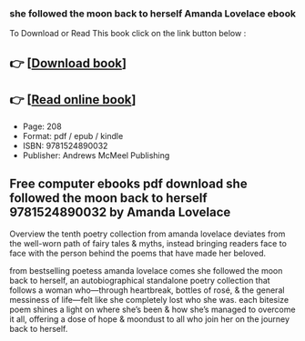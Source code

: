 ### she followed the moon back to herself Amanda Lovelace ebook

To Download or Read This book click on the link button below :

## 👉  [**[Download book](http://ebooksharez.info/download.php?group=book&from=github.com&id=720274&lnk=1065 "Download book")**]

## 👉  [**[Read online book](http://ebooksharez.info/download.php?group=book&from=github.com&id=720274&lnk=1065 "Read online book")**]


* Page: 208
* Format: pdf / epub / kindle
* ISBN: 9781524890032
* Publisher: Andrews McMeel Publishing



## Free computer ebooks pdf download she followed the moon back to herself 9781524890032 by Amanda Lovelace


Overview
the tenth poetry collection from amanda lovelace deviates from the well-worn path of fairy tales &amp; myths, instead bringing readers face to face with the person behind the poems that have made her beloved.
 
 from bestselling poetess amanda lovelace comes she followed the moon back to herself, an autobiographical standalone poetry collection that follows a woman who—through heartbreak, bottles of rosé, &amp; the general messiness of life—felt like she completely lost who she was. each bitesize poem shines a light on where she’s been &amp; how she’s managed to overcome it all, offering a dose of hope &amp; moondust to all who join her on the journey back to herself.



